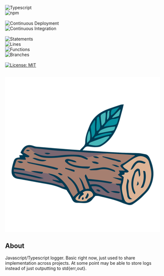 ![Typescript](https://img.shields.io/badge/TypeScript-007ACC?style=for-the-badge&logo=typescript&logoColor=white)
<br />
![npm](https://badges.aleen42.com/src/npm.svg)
<br />
<br />
![Continuous Deployment](https://github.com/noahvarghese/ts-log/actions/workflows/cd.yaml/badge.svg)
<br />
![Continuous Integration](https://github.com/noahvarghese/ts-log/actions/workflows/ci.yaml/badge.svg)
<br />
<br />
![Statements](https://img.shields.io/badge/statements-75.8%25-red.svg?style=flat)
<br/>
![Lines](https://img.shields.io/badge/lines-76.36%25-red.svg?style=flat)
<br/>
![Functions](https://img.shields.io/badge/functions-46.66%25-red.svg?style=flat)
<br/>
![Branches](https://img.shields.io/badge/branches-64.28%25-red.svg?style=flat)
<br/>
<br/>
[![License: MIT](https://img.shields.io/badge/License-MIT-yellow.svg)](https://opensource.org/licenses/MIT)
<br />
<br />

![log](assets/log.png)

## About

Javascript/Typescript logger. Basic right now, just used to share implementation across projects. At some point may be able to store logs instead of just outputting to std{err,out}.
